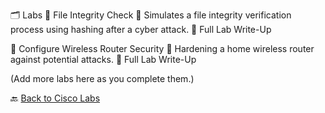🗂️ Labs
🔹 File Integrity Check
💾 Simulates a file integrity verification process using hashing after a cyber attack.
📂 Full Lab Write-Up

🔹 Configure Wireless Router Security
📶 Hardening a home wireless router against potential attacks.
📂 Full Lab Write-Up

(Add more labs here as you complete them.)

🔙 [Back to Cisco Labs](./CISCO)
